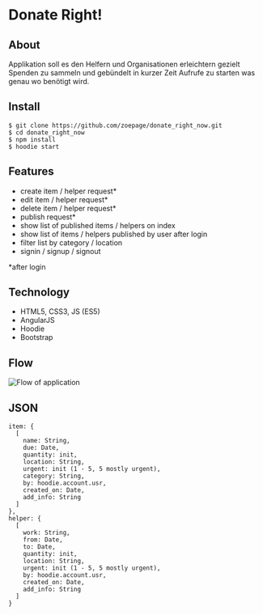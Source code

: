 # Donate Right!

## About
Applikation soll es den Helfern und Organisationen erleichtern gezielt Spenden zu sammeln und gebündelt in kurzer Zeit Aufrufe zu starten was genau wo benötigt wird. 

## Install
````
$ git clone https://github.com/zoepage/donate_right_now.git
$ cd donate_right_now
$ npm install
$ hoodie start
````


## Features
- create item / helper request*
- edit item / helper request*
- delete item / helper request*
- publish request*
- show list of published items / helpers on index
- show list of items / helpers published by user after login
- filter list by category / location
- signin / signup / signout

*after login


## Technology
- HTML5, CSS3, JS (ES5)
- AngularJS
- Hoodie
- Bootstrap

## Flow
![Flow of application](/assets/img/flow.jpg)

## JSON
````
item: {
  [
    name: String,
    due: Date,
    quantity: init,
    location: String,
    urgent: init (1 - 5, 5 mostly urgent),
    category: String,
    by: hoodie.account.usr,
    created_on: Date,
    add_info: String
  ]
},
helper: {
  [
    work: String,
    from: Date,
    to: Date,
    quantity: init,
    location: String,
    urgent: init (1 - 5, 5 mostly urgent),
    by: hoodie.account.usr,
    created_on: Date,
    add_info: String
  ]
}

````
